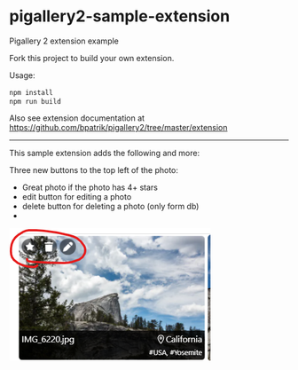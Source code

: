 # pigallery2-sample-extension

Pigallery 2 extension example

Fork this project to build your own extension.


Usage:

```
npm install
npm run build
```

Also see extension documentation at https://github.com/bpatrik/pigallery2/tree/master/extension

------------------------------------------------------------------------

This sample extension adds the following and more: 

Three new buttons to the top left of the photo:
 * Great photo if the photo has 4+ stars
 * edit button for editing a photo
 * delete button for deleting a photo (only form db)
 * 
![Added buttons](buttons.png)

